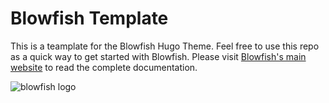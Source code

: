 # Blowfish Template
This is a teamplate for the Blowfish Hugo Theme. Feel free to use this repo as a quick way to get started with Blowfish. Please visit [Blowfish's main website](https://github.com/nunocoracao/blowfish) to read the complete documentation.


![blowfish logo](https://github.com/nunocoracao/blowfish_template/blob/main/logo.png?raw=true)
